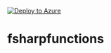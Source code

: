 [![Deploy to Azure](https://azuredeploy.net/deploybutton.svg)](https://azuredeploy.net/)

# fsharpfunctions